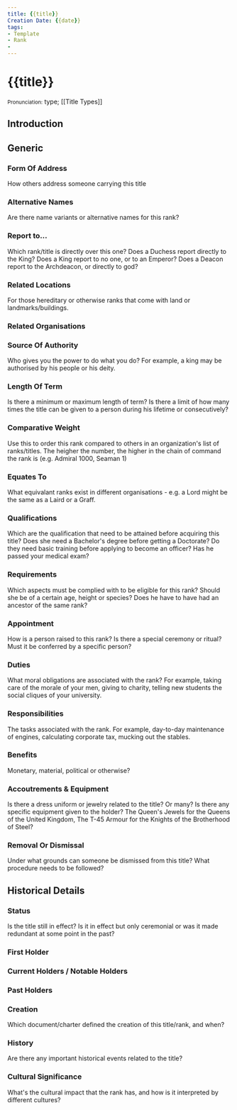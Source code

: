 ```yaml
---
title: {{title}}
Creation Date: {{date}}
tags:
- Template
- Rank
- 
---
```


# {{title}}
<small>Pronunciation:</small>
type; [[Title Types]]
## Introduction
## Generic
### Form Of Address
How others address someone carrying this title
### Alternative Names
Are there name variants or alternative names for this rank?
### Report to...
Which rank/title is directly over this one? Does a Duchess report directly to the King? Does a King report to no one, or to an Emperor? Does a Deacon report to the Archdeacon, or directly to god?
### Related Locations
For those hereditary or otherwise ranks that come with land or landmarks/buildings.
### Related Organisations
### Source Of Authority
Who gives you the power to do what you do? For example, a king may be authorised by his people or his deity.
### Length Of Term
Is there a minimum or maximum length of term? Is there a limit of how many times the title can be given to a person during his lifetime or consecutively?
### Comparative Weight
Use this to order this rank compared to others in an organization's list of ranks/titles. The heigher the number, the higher in the chain of command the rank is (e.g. Admiral 1000, Seaman 1)
### Equates To
What equivalant ranks exist in different organisations - e.g. a Lord might be the same as a Laird or a Graff.
### Qualifications
Which are the qualification that need to be attained before acquiring this title? Does she need a Bachelor's degree before getting a Doctorate? Do they need basic training before applying to become an officer? Has he passed your medical exam?
### Requirements
Which aspects must be complied with to be eligible for this rank? Should she be of a certain age, height or species? Does he have to have had an ancestor of the same rank?
### Appointment 
How is a person raised to this rank? Is there a special ceremony or ritual? Must it be conferred by a specific person?
### Duties
What moral obligations are associated with the rank? For example, taking care of the morale of your men, giving to charity, telling new students the social cliques of your university.
### Responsibilities
The tasks associated with the rank. For example, day-to-day maintenance of engines, calculating corporate tax, mucking out the stables.
### Benefits
Monetary, material, political or otherwise?
### Accoutrements & Equipment
Is there a dress uniform or jewelry related to the title? Or many? Is there any specific equipment given to the holder? The Queen's Jewels for the Queens of the United Kingdom, The T-45 Armour for the Knights of the Brotherhood of Steel?
### Removal Or Dismissal
Under what grounds can someone be dismissed from this title? What procedure needs to be followed?
## Historical Details
### Status
Is the title still in effect? Is it in effect but only ceremonial or was it made redundant at some point in the past?
### First Holder
### Current Holders / Notable Holders
### Past Holders
### Creation
Which document/charter defined the creation of this title/rank, and when?
### History
Are there any important historical events related to the title?
### Cultural Significance
What's the cultural impact that the rank has, and how is it interpreted by different cultures?